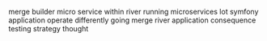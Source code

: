 merge builder micro service within river running microservices lot symfony application operate differently going merge river application consequence testing strategy thought